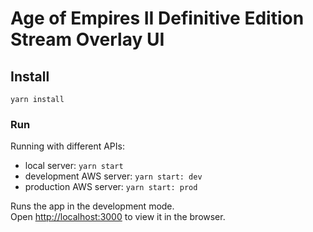 # Age of Empires II Definitive Edition Stream Overlay UI

## Install

`yarn install`

### Run

Running with different APIs:

- local server: `yarn start`
- development AWS server: `yarn start: dev`
- production AWS server: `yarn start: prod`

Runs the app in the development mode.<br />
Open [http://localhost:3000](http://localhost:3000) to view it in the browser.
